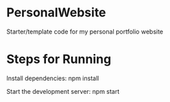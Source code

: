 # PersonalWebsite
Starter/template code for my personal portfolio website


# Steps for Running

Install dependencies: npm install

Start the development server: npm start